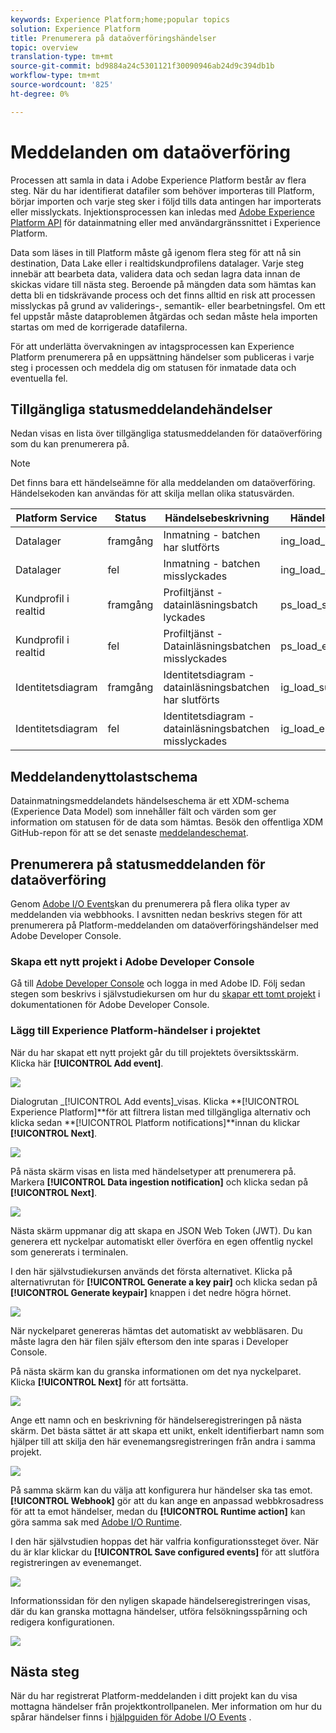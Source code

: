 ```yaml
---
keywords: Experience Platform;home;popular topics
solution: Experience Platform
title: Prenumerera på dataöverföringshändelser
topic: overview
translation-type: tm+mt
source-git-commit: bd9884a24c5301121f30090946ab24d9c394db1b
workflow-type: tm+mt
source-wordcount: '825'
ht-degree: 0%

---
```



# Meddelanden om dataöverföring

Processen att samla in data i Adobe Experience Platform består av flera steg. När du har identifierat datafiler som behöver importeras till Platform, börjar importen och varje steg sker i följd tills data antingen har importerats eller misslyckats. Injektionsprocessen kan inledas med [Adobe Experience Platform API](https://www.adobe.io/apis/experienceplatform/home/api-reference.html#!acpdr/swagger-specs/ingest-api.yaml) för datainmatning eller med användargränssnittet i Experience Platform.

Data som läses in till Platform måste gå igenom flera steg för att nå sin destination, Data Lake eller i realtidskundprofilens datalager. Varje steg innebär att bearbeta data, validera data och sedan lagra data innan de skickas vidare till nästa steg. Beroende på mängden data som hämtas kan detta bli en tidskrävande process och det finns alltid en risk att processen misslyckas på grund av validerings-, semantik- eller bearbetningsfel. Om ett fel uppstår måste dataproblemen åtgärdas och sedan måste hela importen startas om med de korrigerade datafilerna.

För att underlätta övervakningen av intagsprocessen kan Experience Platform prenumerera på en uppsättning händelser som publiceras i varje steg i processen och meddela dig om statusen för inmatade data och eventuella fel.

## Tillgängliga statusmeddelandehändelser

Nedan visas en lista över tillgängliga statusmeddelanden för dataöverföring som du kan prenumerera på.

>[!NOTE]
>
>Det finns bara ett händelseämne för alla meddelanden om dataöverföring. Händelsekoden kan användas för att skilja mellan olika statusvärden.

| Platform Service | Status | Händelsebeskrivning | Händelsekod |
| ---------------- | ------ | ----------------- | ---------- |
| Datalager | framgång | Inmatning - batchen har slutförts | ing_load_success |
| Datalager | fel | Inmatning - batchen misslyckades | ing_load_error |
| Kundprofil i realtid | framgång | Profiltjänst - datainläsningsbatch lyckades | ps_load_success |
| Kundprofil i realtid | fel | Profiltjänst - Datainläsningsbatchen misslyckades | ps_load_error |
| Identitetsdiagram | framgång | Identitetsdiagram - datainläsningsbatchen har slutförts | ig_load_success |
| Identitetsdiagram | fel | Identitetsdiagram - datainläsningsbatchen misslyckades | ig_load_error |

## Meddelandenyttolastschema

Datainmatningsmeddelandets händelseschema är ett XDM-schema (Experience Data Model) som innehåller fält och värden som ger information om statusen för de data som hämtas. Besök den offentliga XDM GitHub-repon för att se det senaste [meddelandeschemat](https://github.com/adobe/xdm/blob/master/schemas/common/notifications/ingestion.schema.json).

## Prenumerera på statusmeddelanden för dataöverföring

Genom [Adobe I/O Events](https://www.adobe.io/apis/experienceplatform/events.html)kan du prenumerera på flera olika typer av meddelanden via webbhooks. I avsnitten nedan beskrivs stegen för att prenumerera på Platform-meddelanden om dataöverföringshändelser med Adobe Developer Console.

### Skapa ett nytt projekt i Adobe Developer Console

Gå till [Adobe Developer Console](https://www.adobe.com/go/devs_console_ui) och logga in med Adobe ID. Följ sedan stegen som beskrivs i självstudiekursen om hur du [skapar ett tomt projekt](https://www.adobe.io/apis/experienceplatform/console/docs.html#!AdobeDocs/adobeio-console/master/projects-empty.md) i dokumentationen för Adobe Developer Console.

### Lägg till Experience Platform-händelser i projektet

När du har skapat ett nytt projekt går du till projektets översiktsskärm. Klicka här **[!UICONTROL Add event]**.

![](../images/quality/subscribe-events/add-event-button.png)

Dialogrutan _[!UICONTROL Add events]_visas. Klicka **[!UICONTROL Experience Platform]**för att filtrera listan med tillgängliga alternativ och klicka sedan **[!UICONTROL Platform notifications]**innan du klickar **[!UICONTROL Next]**.

![](../images/quality/subscribe-events/select-platform-events.png)

På nästa skärm visas en lista med händelsetyper att prenumerera på. Markera **[!UICONTROL Data ingestion notification]** och klicka sedan på **[!UICONTROL Next]**.

![](../images/quality/subscribe-events/choose-event-subscriptions.png)

Nästa skärm uppmanar dig att skapa en JSON Web Token (JWT). Du kan generera ett nyckelpar automatiskt eller överföra en egen offentlig nyckel som genererats i terminalen.

I den här självstudiekursen används det första alternativet. Klicka på alternativrutan för **[!UICONTROL Generate a key pair]** och klicka sedan på **[!UICONTROL Generate keypair]** knappen i det nedre högra hörnet.

![](../images/quality/subscribe-events/generate-keypair.png)

När nyckelparet genereras hämtas det automatiskt av webbläsaren. Du måste lagra den här filen själv eftersom den inte sparas i Developer Console.

På nästa skärm kan du granska informationen om det nya nyckelparet. Klicka **[!UICONTROL Next]** för att fortsätta.

![](../images/quality/subscribe-events/keypair-generated.png)

Ange ett namn och en beskrivning för händelseregistreringen på nästa skärm. Det bästa sättet är att skapa ett unikt, enkelt identifierbart namn som hjälper till att skilja den här evenemangsregistreringen från andra i samma projekt.

![](../images/quality/subscribe-events/registration-details.png)

På samma skärm kan du välja att konfigurera hur händelser ska tas emot. **[!UICONTROL Webhook]** gör att du kan ange en anpassad webbkrosadress för att ta emot händelser, medan du **[!UICONTROL Runtime action]** kan göra samma sak med [Adobe I/O Runtime](https://www.adobe.io/apis/experienceplatform/runtime/docs.html).

I den här självstudien hoppas det här valfria konfigurationssteget över. När du är klar klickar du **[!UICONTROL Save configured events]** för att slutföra registreringen av evenemanget.

![](../images/quality/subscribe-events/receive-events.png)

Informationssidan för den nyligen skapade händelseregistreringen visas, där du kan granska mottagna händelser, utföra felsökningsspårning och redigera konfigurationen.

![](../images/quality/subscribe-events/registration-complete.png)

## Nästa steg

När du har registrerat Platform-meddelanden i ditt projekt kan du visa mottagna händelser från projektkontrollpanelen. Mer information om hur du spårar händelser finns i [hjälpguiden för Adobe I/O Events](https://www.adobe.io/apis/experienceplatform/events/docs.html#!adobedocs/adobeio-events/master/support/tracing.md) .
